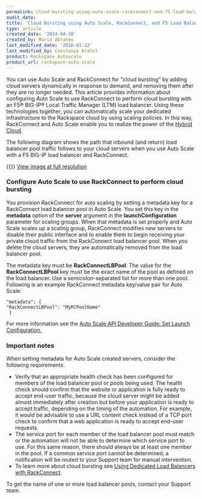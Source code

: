 ```yaml
---
permalink: cloud-bursting-using-auto-scale-rackconnect-and-f5-load-balancers/
audit_date:
title: 'Cloud Bursting using Auto Scale, RackConnect, and F5 Load Balancers'
type: article
created_date: '2014-04-30'
created_by: Maria Abrahms
last_modified_date: '2016-01-22'
last_modified_by: Constanze Kratel
product: Rackspace Autoscale
product_url: rackspace-auto-scale
---
```


You can use Auto Scale and RackConnect for "cloud bursting" by adding
cloud servers dynamically in response to demand, and removing them after
they are no longer needed. This article provides information about
configuring Auto Scale to use RackConnect to perform cloud bursting with
an F5&reg; BIG-IP&reg; Local Traffic Manager (LTM) load balancer. Using these
technologies together, you can automatically scale your dedicated
infrastructure to the Rackspace cloud by using scaling policies. In this
way, RackConnect and Auto Scale enable you to realize the power of
the [Hybrid Cloud](https://www.rackspace.com/cloud/hybrid/).

The following diagram shows the path that inbound (and return) load
balancer pool traffic follows to your cloud servers when you use Auto
Scale with a F5 BIG-IP load balancer and RackConnect.

{{<image src="F5_AS-5-13-14B1D.jpg" alt="" title="">}}
[View image at full
resolution](https://8026b2e3760e2433679c-fffceaebb8c6ee053c935e8915a3fbe7.ssl.cf2.rackcdn.com/field/image/F5_AS-5-13-14%5B1%5D.jpg)


### Configure Auto Scale to use RackConnect to perform cloud bursting

You provision RackConnect for auto scaling by setting a metadata key for
a RackConnect load balancer pool in Auto Scale. You set this key in the
**metadata** option of the **server** argument in
the **launchConfiguration** parameter for scaling groups. When that
metadata is set properly and Auto Scale scales up a scaling group,
RackConnect modifies new servers to disable their public interface and
to enable them to begin receiving your private cloud traffic from the
RackConnect load balancer pool. When you delete the cloud servers, they
are automatically removed from the load balancer pool.

The metadata key must be **RackConnectLBPool**. The value for the
**RackConnectLBPool** key must be the exact name of the pool as defined
on the load balancer. Use a semicolon-separated list for more than one
pool.  Following is an example RackConnect metadata key/value pair for
Auto Scale:

    "metadata": {
    "RackConnectLBPool": "MyRCPoolName"
     }

For more information see the [Auto Scale API Developer Guide: Set Launch
Configuration.](https://docs.rackspace.com/docs/autoscale/v1/developer-guide/#document-api-operations/configurations)

### Important notes

When setting metadata for Auto Scale created servers, consider the
following requirements:

-   Verify that an appropriate health check has been configured for
    members of the load balancer pool or pools being used. The health
    check should confirm that the website or application is fully ready
    to accept end-user traffic, because the cloud server might be added
    almost immediately after creation but before your application is
    ready to accept traffic, depending on the timing of the automation.
    For example, it would be advisable to use a URL content check
    instead of a TCP port check to confirm that a web application is
    ready to accept end-user requests.
-   The service port for each member of the load balancer pool must
    match or the automation will not be able to determine which service
    port to use. For this same reason, there should always be at least
    one member in the pool. If a common service port cannot be
    determined, a notification will be routed to your Support team for
    manual intervention.
-   To learn more about cloud bursting see [Using Dedicated Load
    Balancers with
    RackConnect](/support/how-to/using-dedicated-load-balancers-with-rackconnect-v20).

To get the name of one or more load balancer pools, contact your Support
team.

